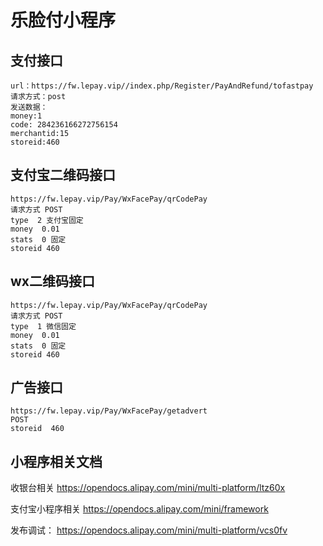 # 乐脸付小程序 #

## 支付接口 ##
``` 
url：https://fw.lepay.vip//index.php/Register/PayAndRefund/tofastpay  
请求方式：post  
发送数据：  
money:1  
code: 284236166272756154  
merchantid:15  
storeid:460
```

## 支付宝二维码接口 ##
``` 
https://fw.lepay.vip/Pay/WxFacePay/qrCodePay
请求方式 POST
type  2 支付宝固定
money  0.01
stats  0 固定
storeid	460

```
## wx二维码接口 ##
``` 
https://fw.lepay.vip/Pay/WxFacePay/qrCodePay
请求方式 POST
type  1 微信固定
money  0.01
stats  0 固定
storeid	460

```
## 广告接口 ##
``` 
https://fw.lepay.vip/Pay/WxFacePay/getadvert
POST
storeid  460

```


## 小程序相关文档 ##

收银台相关   https://opendocs.alipay.com/mini/multi-platform/ltz60x  

支付宝小程序相关 https://opendocs.alipay.com/mini/framework  

发布调试： https://opendocs.alipay.com/mini/multi-platform/vcs0fv